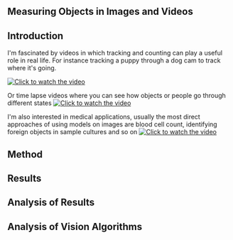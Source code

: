 
## Measuring Objects in Images and Videos 

## Introduction 

I'm fascinated by videos in which tracking and counting can play a useful role in real life. For instance tracking a puppy through a dog cam to track where it's going.

[![Click to watch the video](http://img.youtube.com/vi/Dj5o17kMBDU/0.jpg)](https://youtu.be/Dj5o17kMBDU)

Or time lapse videos where you can see how objects or people go through different states
[![Click to watch the video](https://img.youtube.com/vi/w77zPAtVTuI/0.jpg)](https://youtu.be/w77zPAtVTuI)


I'm also interested in medical applications,  usually the most direct approaches of using models on images are blood cell count, identifying foreign objects in sample cultures and so on
[![Click to watch the video](https://img.youtube.com/vi/RxHTaTmPlwQ/0.jpg)](https://www.youtube.com/watch?v=RxHTaTmPlwQ)


## Method


## Results

## Analysis of Results 


## Analysis of Vision Algorithms

